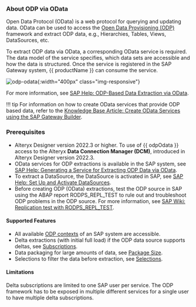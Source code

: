 
### About ODP via OData


Open Data Protocol (OData) is a web protocol for querying and updating data.
OData can be used to access the [Open Data Provisioning (ODP)](../odp/index.md/#about-odp) framework and extract ODP data, e.g., Hierarchies, Tables, Views, DataSources, etc.


To extract ODP data via OData, a corresponding OData service is required.
The data model of the service specifies, which data sets are accessible and how the data is structured. 
Once the service is registered in the SAP Gateway system, {{ productName }} can consume the service. 


![odp-odata](../../assets/images/documentation/components/odp-odata/odp-odata.png){:width="400px" class="img-responsive"}


For more information, see [SAP Help: ODP-Based Data Extraction via OData](https://help.sap.com/doc/saphelp_nw75/7.5.5/en-US/11/853413cf124dde91925284133c007d/frameset.htm).

!!! tip
	For information on how to create OData services that provide ODP based data, refer to the [Knowledge Base Article: Create OData Services using the SAP Gateway Builder](../../knowledge-base/create-odata-services-using-the-sap-gateway-builder.md).


### Prerequisites

- Alteryx Designer version 2022.3 or higher. To use of {{ odpOdata }} access to the Alteryx **Data Connection Manager (DCM)**, introduced in Alteryx Designer version 2022.3.
- OData services for ODP extractions is available in the SAP system, see [SAP Help: Generating a Service for Extracting ODP Data via OData](https://help.sap.com/doc/saphelp_nw75/7.5.5/en-US/69/b481859ef34bab9cc7d449e6fff7b6/frameset.htm). 
- To extract a DataSource, the DataSource is activated in SAP, see [SAP Help: Set Up and Activate DataSources](https://help.sap.com/docs/SLH_advanced_compliance_reporting_service/7a60944343e543a1ab99e9b2904dab09/e5d447257a95416190d29638a64a5dfa.html).
- Before creating ODP (OData) extractions, test the ODP source in SAP using the ABAP report RODPS_REPL_TEST to rule out and troubleshoot ODP problems in the ODP source. 
For more information, see [SAP Wiki: Replication test with RODPS_REPL_TEST](https://help.sap.com/docs/SUPPORT_CONTENT/bwdabc/3361385256.html).


#### Supported Features
- All available [ODP contexts](../odp/provider-context.md) of an SAP system are accessible.
- Delta extractions (with initial full load) if the ODP data source supports deltas, see [Subscriptions](subscriptions.md).
- Data packaging for large amounts of data, see [Package Size](settings.md/#package-size).
- Selections to filter the data before extraction, see [Selections](selections.md).


#### Limitations

Delta subscriptions are limited to one SAP user per service. 
The ODP framework has to be exposed in multiple different services for a single user to have multiple delta subscriptions.


